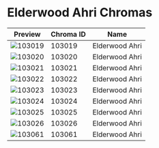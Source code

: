 # Elderwood Ahri Chromas



| Preview | Chroma ID | Name |
|---------|-----------|------|
| ![103019](https://raw.communitydragon.org/latest/plugins/rcp-be-lol-game-data/global/default/v1/champion-chroma-images/103/103019.png) | 103019 | Elderwood Ahri |
| ![103020](https://raw.communitydragon.org/latest/plugins/rcp-be-lol-game-data/global/default/v1/champion-chroma-images/103/103020.png) | 103020 | Elderwood Ahri |
| ![103021](https://raw.communitydragon.org/latest/plugins/rcp-be-lol-game-data/global/default/v1/champion-chroma-images/103/103021.png) | 103021 | Elderwood Ahri |
| ![103022](https://raw.communitydragon.org/latest/plugins/rcp-be-lol-game-data/global/default/v1/champion-chroma-images/103/103022.png) | 103022 | Elderwood Ahri |
| ![103023](https://raw.communitydragon.org/latest/plugins/rcp-be-lol-game-data/global/default/v1/champion-chroma-images/103/103023.png) | 103023 | Elderwood Ahri |
| ![103024](https://raw.communitydragon.org/latest/plugins/rcp-be-lol-game-data/global/default/v1/champion-chroma-images/103/103024.png) | 103024 | Elderwood Ahri |
| ![103025](https://raw.communitydragon.org/latest/plugins/rcp-be-lol-game-data/global/default/v1/champion-chroma-images/103/103025.png) | 103025 | Elderwood Ahri |
| ![103026](https://raw.communitydragon.org/latest/plugins/rcp-be-lol-game-data/global/default/v1/champion-chroma-images/103/103026.png) | 103026 | Elderwood Ahri |
| ![103061](https://raw.communitydragon.org/latest/plugins/rcp-be-lol-game-data/global/default/v1/champion-chroma-images/103/103061.png) | 103061 | Elderwood Ahri |